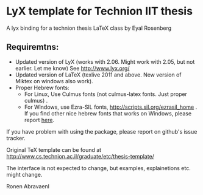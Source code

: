 LyX template for Technion IIT thesis
===================

A lyx binding for a technion thesis LaTeX class by Eyal Rosenberg

Requiremtns:
------------
* Updated version of LyX (works with 2.06. Might work with 2.05, but not earlier. Let me know) See http://www.lyx.org/
* Updated version of LaTeX (texlive 2011 and above. New version of Miktex on windows also work).
* Proper Hebrew fonts:
  * For Linux, Use Culmus fonts (not culmus-latex fonts. Just proper culmus) .
  * For Windows, use Ezra-SIL fonts,  http://scripts.sil.org/ezrasil_home .
     If you find other nice hebrew fonts that works on Windows, please report [here](https://github.com/ronenabr/technion_thesis_lyx/issues/1).

If you have problem with using the package, please report on github's issue tracker. 


Original TeX template can be found at http://www.cs.technion.ac.il/graduate/etc/thesis-template/

The interface is not expected to change, but examples, explainetions etc. might change.



Ronen Abravaenl
